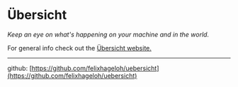 # Übersicht

_Keep an eye on what's happening on your machine and in the world._

For general info check out the [Übersicht website.](http://tracesof.net/uebersicht)

---

github: [https://github.com/felixhageloh/uebersicht](https://github.com/felixhageloh/uebersicht)
